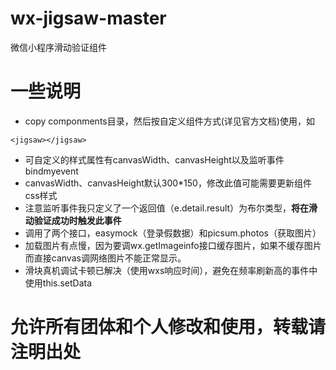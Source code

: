 # wx-jigsaw-master
微信小程序滑动验证组件

# 一些说明
- copy componments目录，然后按自定义组件方式(详见官方文档)使用，如
```
<jigsaw></jigsaw>
```
- 可自定义的样式属性有canvasWidth、canvasHeight以及监听事件bindmyevent
- canvasWidth、canvasHeight默认300*150，修改此值可能需要更新组件css样式
- 注意监听事件我只定义了一个返回值（e.detail.result）为布尔类型，**将在滑动验证成功时触发此事件**
- 调用了两个接口，easymock（登录假数据）和picsum.photos（获取图片）
- 加载图片有点慢，因为要调wx.getImageinfo接口缓存图片，如果不缓存图片而直接canvas调网络图片不能正常显示。
- 滑块真机调试卡顿已解决（使用wxs响应时间），避免在频率刷新高的事件中使用this.setData

# 允许所有团体和个人修改和使用，转载请注明出处


